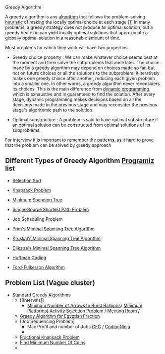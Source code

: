 Greedy Algorithm

A greedy algorithm is any [algorithm](https://en.wikipedia.org/wiki/Algorithm) that follows the problem-solving [heuristic](https://en.wikipedia.org/wiki/Heuristic_(computer_science)) of making the locally optimal choice at each stage.[[1]](https://en.wikipedia.org/wiki/Greedy_algorithm#cite_note-NISTg-1) In many problems, a greedy strategy does not produce an optimal solution, but a greedy heuristic can yield locally optimal solutions that approximate a globally optimal solution in a reasonable amount of time.

  

Most problems for which they work will have two properties

-   Greedy choice property : We can make whatever choice seems best at the moment and then solve the subproblems that arise later. The choice made by a greedy algorithm may depend on choices made so far, but not on future choices or all the solutions to the subproblem. It iteratively makes one greedy choice after another, reducing each given problem into a smaller one. In other words, a greedy algorithm never reconsiders its choices. This is the main difference from [dynamic programming](https://en.wikipedia.org/wiki/Dynamic_programming), which is exhaustive and is guaranteed to find the solution. After every stage, dynamic programming makes decisions based on all the decisions made in the previous stage and may reconsider the previous stage's algorithmic path to the solution.
    
-   Optimal substructure : A problem is said to have optimal substructure if an optimal solution can be constructed from optimal solutions of its subproblems.    

  
  

 For interview it is important to remember the patterns, as it hard to prove that the problem can be solved by greedy approach

## Different Types of Greedy Algorithm [Programiz](https://www.programiz.com/dsa/greedy-algorithm) list

-   [Selection Sort](https://www.programiz.com/dsa/selection-sort)
    
-   [Knapsack Problem](https://en.wikipedia.org/wiki/Knapsack_problem)
    
-   [Minimum Spanning Tree](https://www.programiz.com/dsa/spanning-tree-and-minimum-spanning-tree)
    
-   [Single-Source Shortest Path Problem](https://en.wikipedia.org/wiki/Shortest_path_problem)
    
-   Job Scheduling Problem
    
-   [Prim's Minimal Spanning Tree Algorithm](https://www.programiz.com/dsa/prim-algorithm)
    
-   [Kruskal's Minimal Spanning Tree Algorithm](https://www.programiz.com/dsa/kruskal-algorithm)
    
-   [Dijkstra's Minimal Spanning Tree Algorithm](https://www.programiz.com/dsa/dijkstra-algorithm)
    
-   [Huffman Coding](https://www.programiz.com/dsa/huffman-coding)
    
-   [Ford-Fulkerson Algorithm](https://www.programiz.com/dsa/ford-fulkerson-algorithm)


##  Problem List (Vague cluster)
- Standard Greedy Algorithms 
	- [[Intervals]]
		- [Minimum Number of Arrows to Burst Balloons](https://leetcode.com/problems/minimum-number-of-arrows-to-burst-balloons/)/  [Minimum Platforms](https://practice.geeksforgeeks.org/problems/minimum-platforms-1587115620/1#))[ Activity Selection Problem ](https://www.geeksforgeeks.org/activity-selection-problem-greedy-algo-1/) / [ Meeting Room ](https://leetcode.com/problems/meeting-rooms/) / 
	- [Greedy Algorithm for Egyptian Fraction](https://www.geeksforgeeks.org/greedy-algorithm-egyptian-fraction/)
	- [Job Sequencing Problem]
		- Max Profit and number of Jobs [GFG](https://www.geeksforgeeks.org/job-sequencing-problem/) / [CodingNinja](https://www.codingninjas.com/codestudio/problems/job-sequencing-problem_1169460)
		- 
	- [Fractional Knapsack Problem](https://practice.geeksforgeeks.org/problems/fractional-knapsack-1587115620/)
	- [Find Minimum Number Of Coins](https://www.codingninjas.com/codestudio/problems/975277)
	- 